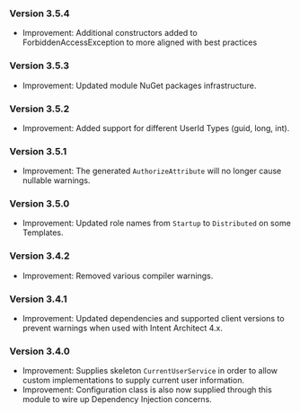 ### Version 3.5.4

- Improvement: Additional constructors added to ForbiddenAccessException to more aligned with best practices

### Version 3.5.3

- Improvement: Updated module NuGet packages infrastructure.

### Version 3.5.2

- Improvement: Added support for different UserId Types (guid, long, int).

### Version 3.5.1

- Improvement: The generated `AuthorizeAttribute` will no longer cause nullable warnings.

### Version 3.5.0

- Improvement: Updated role names from `Startup` to `Distributed` on some Templates.

### Version 3.4.2

- Improvement: Removed various compiler warnings.

### Version 3.4.1

- Improvement: Updated dependencies and supported client versions to prevent warnings when used with Intent Architect 4.x.

### Version 3.4.0

- Improvement: Supplies skeleton `CurrentUserService` in order to allow custom implementations to supply current user information.
- Improvement: Configuration class is also now supplied through this module to wire up Dependency Injection concerns.
